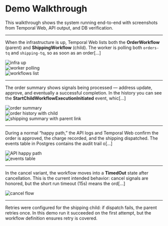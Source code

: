 <!-- docs/DEMO-WALKTHROUGH.md -->
# Demo Walkthrough

This walkthrough shows the system running end-to-end with screenshots from Temporal Web, API output, and DB verification.

---

When the infrastructure is up, Temporal Web lists both the **OrderWorkflow** (parent) and **ShippingWorkflow** (child). The worker is polling both `orders-tq` and `shipping-tq`, so as soon as an order[...]

![infra up](06-infra-up.png)  
![worker polling](07-worker-polling.png)  
![workflows list](01-workflows-list.png)

---

The order summary shows signals being processed — address update, approve, and eventually a successful completion. In the history you can see the **StartChildWorkflowExecutionInitiated** event, whic[...]

![order summary](02-order-summary.png)  
![order history with child](03-order-history-child-event.png)  
![shipping summary with parent link](04-shipping-summary-parent-link.png)

---

During a normal “happy path,” the API logs and Temporal Web confirm the order is approved, the charge recorded, and the shipping dispatched. The events table in Postgres contains the audit trail o[...]

![API happy path](05-api-happy-path.png)  
![events table](08-events-table.png)

---

In the cancel variant, the workflow moves into a **TimedOut** state after cancellation. This is the current intended behavior: cancel signals are honored, but the short run timeout (15s) means the ord[...]

![cancel flow](09-cancel-flow.png)

---

Retries were configured for the shipping child: if dispatch fails, the parent retries once. In this demo run it succeeded on the first attempt, but the workflow definition ensures retry is covered.
